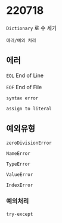 # 220718

`Dictionary` 로 수 세기

`에러/예외 처리`

## 에러

`EOL` End of Line

`EOF` End of File

`syntax error`

`assign to literal`

## 예외유형

`zeroDivisionError`

`NameError`

`TypeError`

`ValueError`

`IndexError`

### 예외처리

`try-except`